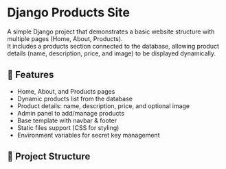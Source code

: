 # Django Products Site

A simple Django project that demonstrates a basic website structure with multiple pages (Home, About, Products).  
It includes a products section connected to the database, allowing product details (name, description, price, and image) to be displayed dynamically.  

## 🚀 Features
- Home, About, and Products pages  
- Dynamic products list from the database  
- Product details: name, description, price, and optional image  
- Admin panel to add/manage products  
- Base template with navbar & footer  
- Static files support (CSS for styling)  
- Environment variables for secret key management  

## 📂 Project Structure
